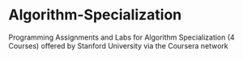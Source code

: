 # Algorithm-Specialization
 Programming Assignments and Labs for Algorithm Specialization (4 Courses) offered by Stanford University via the Coursera network
